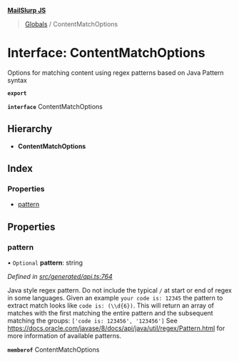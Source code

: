 **[MailSlurp JS](../README.md)**

> [Globals](../README.md) / ContentMatchOptions

# Interface: ContentMatchOptions

Options for matching content using regex patterns based on Java Pattern syntax

**`export`** 

**`interface`** ContentMatchOptions

## Hierarchy

* **ContentMatchOptions**

## Index

### Properties

* [pattern](contentmatchoptions.md#pattern)

## Properties

### pattern

• `Optional` **pattern**: string

*Defined in [src/generated/api.ts:764](https://github.com/mailslurp/mailslurp-client/blob/2c659a7/src/generated/api.ts#L764)*

Java style regex pattern. Do not include the typical `/` at start or end of regex in some languages. Given an example `your code is: 12345` the pattern to extract match looks like `code is: (\\d{6})`. This will return an array of matches with the first matching the entire pattern and the subsequent matching the groups: `['code is: 123456', '123456']` See https://docs.oracle.com/javase/8/docs/api/java/util/regex/Pattern.html for more information of available patterns.

**`memberof`** ContentMatchOptions
